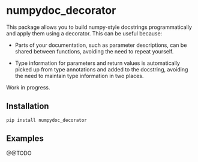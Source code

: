 # numpydoc_decorator

This package allows you to build numpy-style docstrings
programmatically and apply them using a decorator. This can be useful
because:

* Parts of your documentation, such as parameter descriptions, can be
  shared between functions, avoiding the need to repeat yourself.

* Type information for parameters and return values is automatically
  picked up from type annotations and added to the docstring, avoiding
  the need to maintain type information in two places.

Work in progress.


## Installation

`pip install numpydoc_decorator`


## Examples

@@TODO
